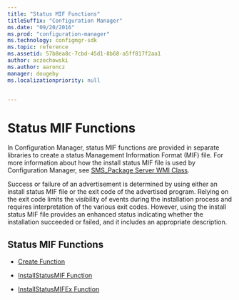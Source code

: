 ```yaml
---
title: "Status MIF Functions"
titleSuffix: "Configuration Manager"
ms.date: "09/20/2016"
ms.prod: "configuration-manager"
ms.technology: configmgr-sdk
ms.topic: reference
ms.assetid: 57b8ea8c-7cbd-45d1-8b68-a5ff817f2aa1
author: aczechowski
ms.author: aaroncz
manager: dougeby
ms.localizationpriority: null


---
```

# Status MIF Functions
In Configuration Manager, status MIF functions are provided in separate libraries to create a status Management Information Format (MIF) file. For more information about how the install status MIF file is used by Configuration Manager, see [SMS_Package Server WMI Class](../../../../../develop/reference/core/servers/configure/sms_package-server-wmi-class.md).  

 Success or failure of an advertisement is determined by using either an install status MIF file or the exit code of the advertised program. Relying on the exit code limits the visibility of events during the installation process and requires interpretation of the various exit codes. However, using the install status MIF file provides an enhanced status indicating whether the installation succeeded or failed, and it includes an appropriate description.  

## Status MIF Functions  

-   [Create Function](../../../../../develop/reference/core/servers/manage/create-function.md)  

-   [InstallStatusMIF Function](../../../../../develop/reference/core/servers/manage/installstatusmif-function.md)  

-   [InstallStatusMIFEx Function](../../../../../develop/reference/core/servers/manage/installstatusmifex-function.md)  
